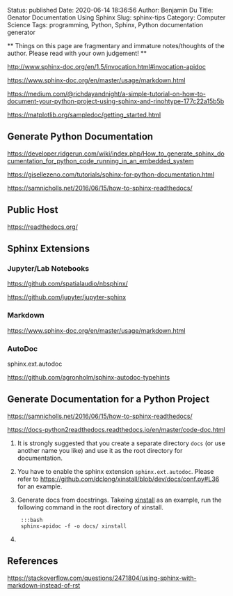 Status: published
Date: 2020-06-14 18:36:56
Author: Benjamin Du
Title: Genator Documentation Using Sphinx
Slug: sphinx-tips
Category: Computer Science
Tags: programming, Python, Sphinx, Python documentation generator

**
Things on this page are fragmentary and immature notes/thoughts of the author.
Please read with your own judgement!
**


http://www.sphinx-doc.org/en/1.5/invocation.html#invocation-apidoc

https://www.sphinx-doc.org/en/master/usage/markdown.html

https://medium.com/@richdayandnight/a-simple-tutorial-on-how-to-document-your-python-project-using-sphinx-and-rinohtype-177c22a15b5b

https://matplotlib.org/sampledoc/getting_started.html

## Generate Python Documentation 

https://developer.ridgerun.com/wiki/index.php/How_to_generate_sphinx_documentation_for_python_code_running_in_an_embedded_system

https://gisellezeno.com/tutorials/sphinx-for-python-documentation.html

https://samnicholls.net/2016/06/15/how-to-sphinx-readthedocs/

## Public Host 

https://readthedocs.org/

## Sphinx Extensions

### Jupyter/Lab Notebooks

https://github.com/spatialaudio/nbsphinx/

https://github.com/jupyter/jupyter-sphinx

### Markdown 

https://www.sphinx-doc.org/en/master/usage/markdown.html

### AutoDoc 

sphinx.ext.autodoc 

https://github.com/agronholm/sphinx-autodoc-typehints

## Generate Documentation for a Python Project 

https://samnicholls.net/2016/06/15/how-to-sphinx-readthedocs/

https://docs-python2readthedocs.readthedocs.io/en/master/code-doc.html

1. It is strongly suggested that you create a separate directory `docs` (or use another name you like)
    and use it as the root directory for documentation.

2. You have to enable the sphinx extension `sphinx.ext.autodoc`.
    Please refer to https://github.com/dclong/xinstall/blob/dev/docs/conf.py#L36 for an example.

3. Generate docs from docstrings.
    Takeing [xinstall](https://github.com/dclong/xinstall) as an example,
    run the following command in the root directory of xinstall.

        :::bash
        sphinx-apidoc -f -o docs/ xinstall

4. 

## References

https://stackoverflow.com/questions/2471804/using-sphinx-with-markdown-instead-of-rst